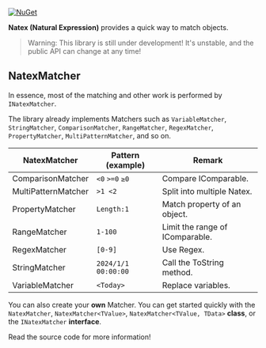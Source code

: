 [![NuGet](https://img.shields.io/nuget/v/Asjc.Natex)](https://www.nuget.org/packages/Asjc.Natex/)

**Natex (Natural Expression)** provides a quick way to match objects.

> Warning: This library is still under development! It's unstable, and the public API can change at any time!

## NatexMatcher

In essence, most of the matching and other work is performed by `INatexMatcher`.

The library already implements Matchers such as `VariableMatcher`, `StringMatcher`, `ComparisonMatcher`, `RangeMatcher`, `RegexMatcher`, `PropertyMatcher`, `MultiPatternMatcher`, and so on.

| NatexMatcher        | Pattern (example)   | Remark                          |
| ------------------- | ------------------- | ------------------------------- |
| ComparisonMatcher   | `<0` `>=0` `≥0`     | Compare IComparable.            |
| MultiPatternMatcher | `>1 <2`             | Split into multiple Natex.      |
| PropertyMatcher     | `Length:1`          | Match property of an object.    |
| RangeMatcher        | `1-100`             | Limit the range of IComparable. |
| RegexMatcher        | `[0-9]`             | Use Regex.                      |
| StringMatcher       | `2024/1/1 00:00:00` | Call the ToString method.       |
| VariableMatcher     | `<Today>`           | Replace variables.              |

You can also create your **own** Matcher. You can get started quickly with the `NatexMatcher`, `NatexMatcher<TValue>`, `NatexMatcher<TValue, TData>` **class**, or the `INatexMatcher` **interface**.

Read the source code for more information!

